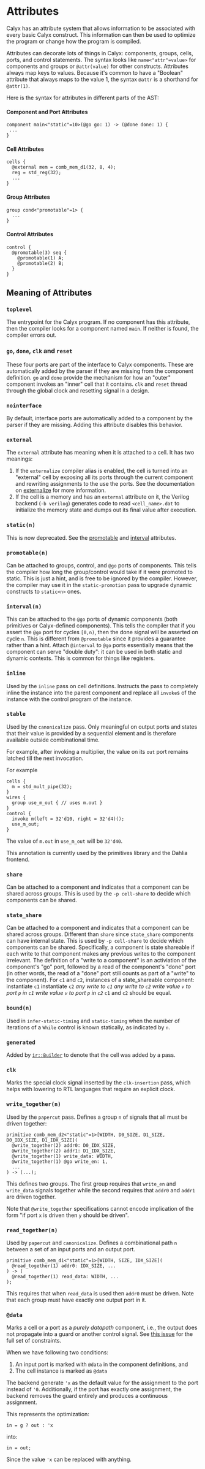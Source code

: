 # Attributes

Calyx has an attribute system that allows information to be associated with
every basic Calyx construct. This information can then be used to optimize the program
or change how the program is compiled.

Attributes can decorate lots of things in Calyx: components, groups, cells, ports, and control statements.
The syntax looks like `name<"attr"=value>` for components and groups or `@attr(value)` for other constructs.
Attributes always map keys to values.
Because it's common to have a "Boolean" attribute that always maps to the value 1, the syntax `@attr` is a shorthand for `@attr(1)`.

Here is the syntax for attributes in different parts of the AST:

#### **Component and Port Attributes**
```
component main<"static"=10>(@go go: 1) -> (@done done: 1) {
 ...
}
```

#### **Cell Attributes**
```
cells {
  @external mem = comb_mem_d1(32, 8, 4);
  reg = std_reg(32);
  ...
}
```

#### **Group Attributes**
```
group cond<"promotable"=1> {
  ...
}
```

#### **Control Attributes**
```
control {
  @promotable(3) seq {
    @promotable(1) A;
    @promotable(2) B;
  }
}
```

## Meaning of Attributes

### `toplevel`
The entrypoint for the Calyx program. If no component has this attribute, then
the compiler looks for a component named `main`. If neither is found, the
compiler errors out.

### `go`, `done`, `clk` and `reset`
These four ports are part of the interface to Calyx components.
These are automatically added by the parser if they are missing from the component definition.
`go` and `done` provide the mechanism for how an "outer" component invokes an "inner" cell that it contains.
`clk` and `reset` thread through the global clock and resetting signal in a design.

### `nointerface`
By default, interface ports are automatically added to a component by the parser if they are missing.
Adding this attribute disables this behavior.

### `external`
The `external` attribute has meaning when it is attached to a cell.
It has two meanings:
1. If the `externalize` compiler alias is enabled, the cell is turned into an "external"
   cell by exposing all its ports through the current component and rewriting
   assignments to the use the ports. See the documentation on [externalize][] for more information.
2. If the cell is a memory and has an `external` attribute on it, the Verilog backend (`-b verilog`) generates code to read `<cell_name>.dat` to initialize the memory state and dumps out its final value after execution.

### `static(n)`
This is now deprecated. See the [promotable][promotable] and [interval][interval]
attributes.

### `promotable(n)`
Can be attached to groups, control, and `@go` ports of components.
This tells the compiler how long the group/control would take if it were promoted
to static.
This is just a hint, and is free to be ignored by the compiler.
However, the compiler may use it in the `static-promotion` pass to upgrade dynamic
constructs to `static<n>` ones.

### `interval(n)`
This can be attached to the `@go` ports of dynamic components (both primitives or
Calyx-defined components).
This tells the compiler that if you assert the `@go` port for cycles `[0,n)`, then
the done signal will be asserted on cycle `n`.
This is different from `@promotable` since it provides a guarantee rather than a hint.
Attach `@interval` to `@go` ports essentially means that the component can serve
"double duty": it can be used in both static and dynamic contexts.
This is common for things like registers.

### `inline`
Used by the `inline` pass on cell definitions. Instructs the pass to completely
inline the instance into the parent component and replace all `invoke`s of the
instance with the control program of the instance.

### `stable`
Used by the `canonicalize` pass.
Only meaningful on output ports and states that their value is provided by
a sequential element and is therefore available outside combinational time.

For example, after invoking a multiplier, the value on its `out` port remains
latched till the next invocation.

For example
```
cells {
  m = std_mult_pipe(32);
}
wires {
  group use_m_out { // uses m.out }
}
control {
  invoke m(left = 32'd10, right = 32'd4)();
  use_m_out;
}
```

The value of `m.out` in `use_m_out` will be `32'd40`.

This annotation is currently used by the primitives library and the Dahlia
frontend.

### `share`
Can be attached to a component and indicates that a component can be shared
across groups. This is used by the `-p cell-share` to decide which components
can be shared.

### `state_share`
Can be attached to a component and indicates that a component can be shared
across groups. Different than `share` since `state_share` components can have
internal state.
This is used by `-p cell-share` to decide which components can be shared.
Specifically, a component is state shareable if each write to
that component makes any previous writes to the component irrelevant.
The definition of a "write to a component" is an activiation of
the component's "go" port, followed by a read of the component's "done" port (in
other words, the read of a "done" port still counts as part of a "write" to the
component).
For `c1` and `c2`, instances of a state_shareable component:
instantiate `c1`                        instantiate `c2`
*any write to `c1`*                     *any write to `c2`*
*write value `v` to port `p` in `c1`*   *write value `v` to port `p` in `c2`*
`c1` and `c2` should be equal.

### `bound(n)`
Used in `infer-static-timing` and `static-timing` when the number of iterations
of a `While` control is known statically, as indicated by `n`.

### `generated`
Added by [`ir::Builder`][builder] to denote that the cell was added by a pass.

### `clk`
Marks the special clock signal inserted by the `clk-insertion` pass, which helps with lowering to RTL languages that require an explicit clock.

### `write_together(n)`
Used by the `papercut` pass.
Defines a group `n` of signals that all must be driven together:
```
primitive comb_mem_d2<"static"=1>[WIDTH, D0_SIZE, D1_SIZE, D0_IDX_SIZE, D1_IDX_SIZE](
  @write_together(2) addr0: D0_IDX_SIZE,
  @write_together(2) addr1: D1_IDX_SIZE,
  @write_together(1) write_data: WIDTH,
  @write_together(1) @go write_en: 1,
  ...
) -> (...);
```

This defines two groups.
The first group requires that `write_en` and `write_data` signals together
while the second requires that `addr0` and `addr1` are driven together.

Note that `@write_together` specifications cannot encode implication of the
form "if port `x` is driven then `y` should be driven".

### `read_together(n)`

Used by `papercut` and `canonicalize`.
Defines a combinational path `n` between a set of an input ports and an output
port.
```
primitive comb_mem_d1<"static"=1>[WIDTH, SIZE, IDX_SIZE](
  @read_together(1) addr0: IDX_SIZE, ...
) -> (
  @read_together(1) read_data: WIDTH, ...
);
```

This requires that when `read_data` is used then `addr0` must be driven.
Note that each group must have exactly one output port in it.

### `@data`

Marks a cell or a port as a *purely datapath* component, i.e., the output does not propagate into a guard or another control signal. See [this issue][datapath-components] for the full set of constraints.

When we have following two conditions:
1. An input port is marked with `@data` in the component definitions, and
2. The cell instance is marked as `@data`

The backend generate `'x` as the default value for the assignment to the port instead of `'0`. Additionally, if the port has exactly one assignment, the backend removes the guard entirely and produces a continuous assignment.

This represents the optimization:
```
in = g ? out : 'x
```
into:
```
in = out;
```
Since the value `'x` can be replaced with anything.


[datapath-components]: https://github.com/calyxir/calyx/issues/1169
[builder]: https://docs.rs/calyx-ir/latest/calyx_ir/struct.Builder.html
[externalize]: https://docs.rs/calyx-opt/latest/calyx_opt/passes/struct.Externalize.html
[promotable]: #promotable(n)
[interval]: #interval(n)
